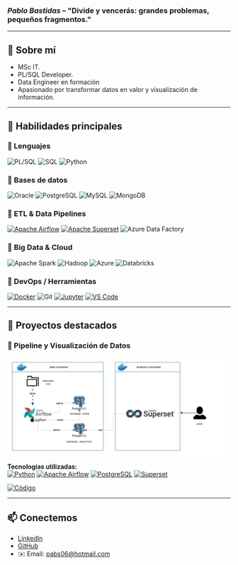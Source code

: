 ### *Pablo Bastidas* – "Divide y vencerás: grandes problemas, pequeños fragmentos."

---

## 📝 Sobre mí
- MSc IT.
- PL/SQL Developer.
- Data Engineer en formación  
- Apasionado por transformar datos en valor y visualización de información.  

---

## 🚀 Habilidades principales

### 🔹 Lenguajes
![PL/SQL](https://img.shields.io/badge/PL%2FSQL-F80000?style=for-the-badge&logo=oracle&logoColor=white)
![SQL](https://img.shields.io/badge/SQL-003B57?style=for-the-badge&logo=postgresql&logoColor=white)
![Python](https://img.shields.io/badge/Python-FFD43B?style=for-the-badge&logo=python&logoColor=blue)

### 🔹 Bases de datos
![Oracle](https://img.shields.io/badge/Oracle-F80000?style=for-the-badge&logo=oracle&logoColor=white)
![PostgreSQL](https://img.shields.io/badge/PostgreSQL-316192?style=for-the-badge&logo=postgresql&logoColor=white)
![MySQL](https://img.shields.io/badge/MySQL-4479A1?style=for-the-badge&logo=mysql&logoColor=white)
![MongoDB](https://img.shields.io/badge/MongoDB-47A248?style=for-the-badge&logo=mongodb&logoColor=white)

### 🔹 ETL & Data Pipelines
[![Apache Airflow](https://img.shields.io/badge/Apache%20Airflow-017CEE?style=for-the-badge&logo=Apache%20Airflow&logoColor=white)](https://airflow.apache.org/)
[![Apache Superset](https://img.shields.io/badge/Apache%20Superset-FF6B6B?style=for-the-badge&logo=apache&logoColor=white)](https://superset.apache.org/)
![Azure Data Factory](https://img.shields.io/badge/Azure%20Data%20Factory-0078D4?style=for-the-badge&logo=microsoftazure&logoColor=white)

### 🔹 Big Data & Cloud
![Apache Spark](https://img.shields.io/badge/Apache%20Spark-E25A1C?style=for-the-badge&logo=apachespark&logoColor=white)
![Hadoop](https://img.shields.io/badge/Hadoop-66CCFF?style=for-the-badge&logo=apache&logoColor=black)
![Azure](https://img.shields.io/badge/Azure-0078D4?style=for-the-badge&logo=microsoftazure&logoColor=white)
![Databricks](https://img.shields.io/badge/Databricks-FF6F00?style=for-the-badge&logo=databricks&logoColor=white)

### 🔹 DevOps / Herramientas
[![Docker](https://img.shields.io/badge/Docker-2CA5E0?style=for-the-badge&logo=docker&logoColor=white)](https://www.docker.com/)
![Git](https://img.shields.io/badge/Git-F05032?style=for-the-badge&logo=git&logoColor=white)
[![Jupyter](https://img.shields.io/badge/Jupyter-F37626?style=for-the-badge&logo=jupyter&logoColor=white)](https://jupyter.org/)
[![VS Code](https://img.shields.io/badge/VS%20Code-007ACC?style=for-the-badge&logo=visualstudiocode&logoColor=white)](https://code.visualstudio.com/)

---

## 📂 Proyectos destacados

### 🔹 Pipeline y Visualización de Datos
[![Proyecto 1](https://raw.githubusercontent.com/pvbastidas/AIRFLOW-ETL-SUPERSET/master/Blank%20diagram.jpeg)](https://github.com/pvbastidas/AIRFLOW-ETL-SUPERSET)

**Tecnologías utilizadas:**  
[![Python](https://img.shields.io/badge/Python-FFD43B?style=for-the-badge&logo=python&logoColor=blue)](https://www.python.org/) 
[![Apache Airflow](https://img.shields.io/badge/Apache%20Airflow-017CEE?style=for-the-badge&logo=Apache%20Airflow&logoColor=white)](https://airflow.apache.org/)
[![PostgreSQL](https://img.shields.io/badge/PostgreSQL-316192?style=for-the-badge&logo=postgresql&logoColor=white)](https://www.postgresql.org/)
[![Superset](https://img.shields.io/badge/Apache%20Superset-FF6B6B?style=for-the-badge&logo=apache&logoColor=white)](https://superset.apache.org/)

[![Código](https://img.shields.io/badge/Código-000000?style=for-the-badge&logo=github&logoColor=white)](https://github.com/pvbastidas/AIRFLOW-ETL-SUPERSET)

---

## 📫 Conectemos
- [LinkedIn](https://www.linkedin.com/in/pablo-bastidas-309575110/)  
- [GitHub](https://github.com/pvbastidas)  
- ✉️ Email: pabs06@hotmail.com
